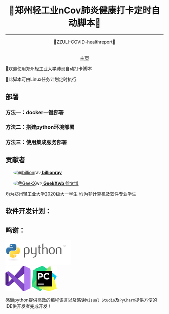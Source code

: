 <h1 align="center">🎉郑州轻工业nCov肺炎健康打卡定时自动脚本🎉</h1>
<hr>
<p align="center">🍺ZZULI-COVID-healthreport🍺</p>
<div class="shields" align="center"><img src="https://img.shields.io/badge/Python-3.7-brightgreen" alt="">
<img src="https://img.shields.io/badge/Docs-latest-blueviolet" alt="">
</div>
<div align="center"><a href="#">主页</a></div>
<p>👏欢迎使用郑州轻工业大学肺炎自动打卡脚本</p>
<p>🎨此脚本可由Linux任务计划定时执行</p>
<h2>部署</h2>
<h3>方法一：docker一键部署</h3>
<h3>方法二：搭建python环境部署</h3>
<h3>方法三：使用集成服务部署</h3>
<h2>贡献者</h2>
<ul style="list-style-type: none" class="list-style-none ">
      <li class="mb-2 d-flex">
        <a class="mr-2" data-hovercard-type="user" data-hovercard-url="/users/billionray/hovercard" data-octo-click="hovercard-link-click" data-octo-dimensions="link_type:self" href="/billionray">
          <img style="border-radius:50%;" class="d-block avatar-user" src="https://avatars.githubusercontent.com/u/12987201?s=64&amp;v=4" width="32" height="32" alt="@billionray">
</a>          <span class="flex-self-center flex-auto min-width-0 css-truncate css-truncate-target width-fit">
            <a class="link-gray-dark no-underline flex-self-center" href="/billionray">
              <strong>billionray</strong>

</a>          </span>
      </li>
      <li class="mb-2 d-flex">
        <a class="mr-2" data-hovercard-type="user" data-hovercard-url="/users/GeekXwb/hovercard" data-octo-click="hovercard-link-click" data-octo-dimensions="link_type:self" href="/GeekXwb">
          <img style="border-radius:50%;" class="d-block avatar-user" src="https://avatars.githubusercontent.com/u/16056822?s=64&amp;v=4" width="32" height="32" alt="@GeekXwb">
</a>          <span class="flex-self-center flex-auto min-width-0 css-truncate css-truncate-target width-fit">
            <a class="link-gray-dark no-underline flex-self-center" href="/GeekXwb">
              <strong>GeekXwb</strong>
              <span class="text-gray">徐文博</span>
</a>          </span>
      </li>
  </ul>
均为郑州轻工业大学2020级大一学生  
均为非计算机及软件专业学生
<h2>软件开发计划：</h2>
<h2>鸣谢：</h2>
<a href="https://www.python.org/"><img src="./images/python.png" alt="" height="80px"></a><br />
<a href="https://visualstudio.microsoft.com/zh-hans/vs/"><img src="./images/vs.png" alt="" height="80px"></a>
<a href="https://www.jetbrains.com/zh-cn/pycharm/"><img src="./images/icon-pycharm.png" alt="" height="80px"></a><br />

感谢python提供高效的编程语言以及感谢`Visual Studio`及`PyCharm`提供方便的IDE供开发者完成开发！

